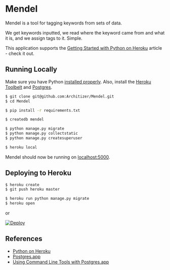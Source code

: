 # Mendel

Mendel is a tool for tagging keywords from sets of data.

We get keywords inputted, we read where the keyword came from and what it is, and we assign tags to it. Simple.


This application supports the [Getting Started with Python on Heroku](https://devcenter.heroku.com/articles/getting-started-with-python) article - check it out.

## Running Locally

Make sure you have Python [installed properly](http://install.python-guide.org).  Also, install the [Heroku Toolbelt](https://toolbelt.heroku.com/) and [Postgres](https://devcenter.heroku.com/articles/heroku-postgresql#local-setup).

```sh
$ git clone git@github.com:Architizer/Mendel.git
$ cd Mendel

$ pip install -r requirements.txt

$ createdb mendel

$ python manage.py migrate
$ python manage.py collectstatic
$ python manage.py createsuperuser

$ heroku local
```

Mendel should now be running on [localhost:5000](http://localhost:5000/).

## Deploying to Heroku

```sh
$ heroku create
$ git push heroku master

$ heroku run python manage.py migrate
$ heroku open
```
or

[![Deploy](https://www.herokucdn.com/deploy/button.png)](https://heroku.com/deploy)

## References

- [Python on Heroku](https://devcenter.heroku.com/categories/python)
- [Postgres.app](http://postgresapp.com/)
- [Using Command Line Tools with Postgres.app](http://postgresapp.com/documentation/cli-tools.html)
